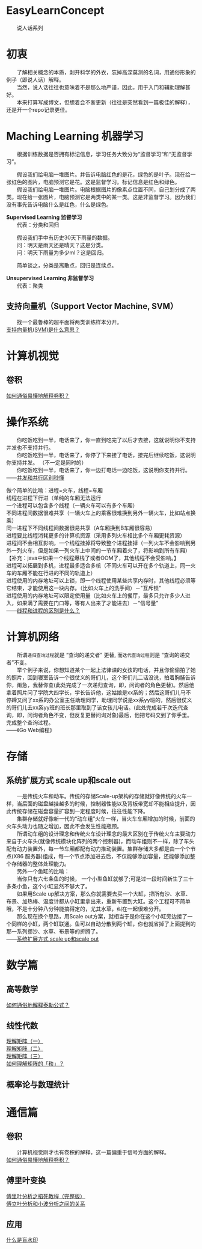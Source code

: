 # EasyLearnConcept
　　说人话系列

# 初衷
　　了解相关概念的本质，剥开科学的外衣，忘掉高深莫测的名词，用通俗形象的例子（即说人话）解释。  
　　当然，说人话往往也意味着不是那么地严谨，因此，用于入门和辅助理解甚好。  
　　本来打算写成博文，但想着会不断更新（往往是突然看到一篇极佳的解释），还是开一个repo记录更佳。  

# Maching Learning 机器学习
　　根据训练数据是否拥有标记信息，学习任务大致分为“监督学习”和“无监督学习”。  

　　假设我们给电脑一堆图片。并告诉电脑红色的是花，绿色的是叶子。现在给一张红色的图片，电脑预测它是花。这是监督学习。标记信息是红色和绿色。  
　　假设我们给电脑一堆图片。电脑根据图片的像素点位置不同，自己划分成了两类。现在给一张图片，电脑预测它是两类中的某一类。这是非监督学习。因为我们没有事先告诉电脑什么是红色，什么是绿色。  

**Supervised Learning 监督学习**  
　　代表：分类和回归

　　假设我们手中有历史30天下雨量的数据。  
　　问：明天是雨天还是晴天？这是分类。  
　　问：明天下雨量为多少ml？这是回归。  

　　简单谈之，分类是离散点，回归是连续点。  

**Unsupervised Learning 非监督学习**  
　　代表：聚类

## 支持向量机（Support Vector Machine, SVM）
　　找一个最鲁棒的超平面将两类训练样本分开。  
[支持向量机(SVM)是什么意思？](https://www.zhihu.com/question/21094489/answer/86273196)  

# 计算机视觉
## 卷积  
[如何通俗易懂地解释卷积？](https://www.zhihu.com/question/22298352/answer/228543288)  

# 操作系统
　　你吃饭吃到一半，电话来了，你一直到吃完了以后才去接，这就说明你不支持并发也不支持并行。  
　　你吃饭吃到一半，电话来了，你停了下来接了电话，接完后继续吃饭，这说明你支持并发。  （不一定是同时的）  
　　你吃饭吃到一半，电话来了，你一边打电话一边吃饭，这说明你支持并行。    
——[并发和并行区别秒懂](https://blog.csdn.net/weixin_30363263/article/details/80732156)

做个简单的比喻：进程=火车，线程=车厢  
线程在进程下行进（单纯的车厢无法运行  
一个进程可以包含多个线程（一辆火车可以有多个车厢）  
不同进程间数据很难共享（一辆火车上的乘客很难换到另外一辆火车，比如站点换乘）  
同一进程下不同线程间数据很易共享（A车厢换到B车厢很容易）  
进程要比线程消耗更多的计算机资源（采用多列火车相比多个车厢更耗资源）  
进程间不会相互影响，一个线程挂掉将导致整个进程挂掉（一列火车不会影响到另外一列火车，但是如果一列火车上中间的一节车厢着火了，将影响到所有车厢）【补充：java中如果一个线程爆栈了或者OOM了，其他线程不会受影响。】  
进程可以拓展到多机，进程最多适合多核（不同火车可以开在多个轨道上，同一火车的车厢不能在行进的不同的轨道上）  
进程使用的内存地址可以上锁，即一个线程使用某些共享内存时，其他线程必须等它结束，才能使用这一块内存。（比如火车上的洗手间）－"互斥锁"  
进程使用的内存地址可以限定使用量（比如火车上的餐厅，最多只允许多少人进入，如果满了需要在门口等，等有人出来了才能进去）－“信号量”  
——[线程和进程的区别是什么？](https://www.zhihu.com/question/25532384/answer/411179772)

# 计算机网络
　　所谓`递归查询过程`就是 “查询的递交者” 更替, 而`迭代查询过程`则是 “查询的递交者”不变。  
　　举个例子来说，你想知道某个一起上法律课的女孩的电话，并且你偷偷拍了她的照片，回到寝室告诉一个很仗义的哥们儿，这个哥们儿二话没说，拍着胸脯告诉你，甭急，我替你查(此处完成了一次递归查询，即，问询者的角色更替)。然后他拿着照片问了学院大四学长，学长告诉他，这姑娘是xx系的；然后这哥们儿马不停蹄又问了xx系的办公室主任助理同学，助理同学说是xx系yy班的，然后很仗义的哥们儿去xx系yy班的班长那里取到了该女孩儿电话。(此处完成若干次迭代查询，即，问询者角色不变，但反复更替问询对象)最后，他把号码交到了你手里。完成整个查询过程。  
——《Go Web编程》  

# 存储
## 系统扩展方式 scale up和scale out
　　一是传统火车和动车。传统的存储Scale-up架构的存储就好像传统的火车一样，当后面的磁盘越挂越多的时候，控制器性能以及背板带宽却不能相应提升，因此传统存储在磁盘容量扩容到一定程度时候，往往性能下降。  
　　集群存储就好像新一代的“动车组”火车一样，当火车车厢增加的时候，前面的火车头动力也随之增加，因此不会发生性能瓶颈。  
　　所谓动车组的设计理念和传统火车设计理念的最大区别在于传统火车主要动力来自于火车头(就像传统模块化阵列的两个控制器)，而动车组则不一样，除了车头配有动力装置外，每一节车厢都配有动力推动装置。集群存储大多都是由一个个节点(X86 服务器)组成，每一个节点添加进去后，不仅能够添加容量，还能够添加整个存储器的整体处理能力。  
　　另外一个鱼缸的比喻：  
　　当你只有六七条鱼的时候， 一个小型鱼缸就够了;可是过一段时间新生了三十多条小鱼，这个小缸显然不够大了。  
　　如果用Scale up解决方案，那么你就需要去买一个大缸，把所有沙、水草、布景、加热棒、温度计都从小缸里拿出来，重新布置到大缸。这个工程可不简单哦，不是十分钟八分钟能搞得定的，尤其水草，纠在一起很难分开。  
　　那么现在换个思路，用Scale out方案，就相当于是你在这个小缸旁边接了一个同样的小缸，两个缸联通。鱼可以自动分散到两个缸，你也就省掉了上面提到的那一系列挪沙、水草、布景等的折腾了。  
——[系统扩展方式 scale up和scale out](https://blog.csdn.net/truong/article/details/73056934)

# 数学篇
## 高等数学
[如何通俗地解释泰勒公式？](https://www.zhihu.com/question/21149770/answer/111173412)  

## 线性代数
[理解矩阵（一）](https://blog.csdn.net/myan/article/details/647511)  
[理解矩阵（二）](https://blog.csdn.net/myan/article/details/649018)  
[理解矩阵（三）](https://blog.csdn.net/myan/article/details/1865397)  
[如何理解矩阵的「秩」？](https://www.zhihu.com/question/21605094/answer/500813812)  

## 概率论与数理统计


# 通信篇
## 卷积  
　　计算机视觉刚才也有卷积的解释，这一篇偏重于信号方面的解释。   
[如何通俗易懂地解释卷积？](https://www.zhihu.com/question/22298352/answer/34267457)   

## 傅里叶变换
[傅里叶分析之掐死教程（完整版）](https://zhuanlan.zhihu.com/p/19763358)   
[傅立叶分析和小波分析之间的关系](https://www.zhihu.com/question/22864189/answer/40772083)  

## 应用
[什么是盲水印](https://www.zhihu.com/question/50735753/answer/278510105)  
